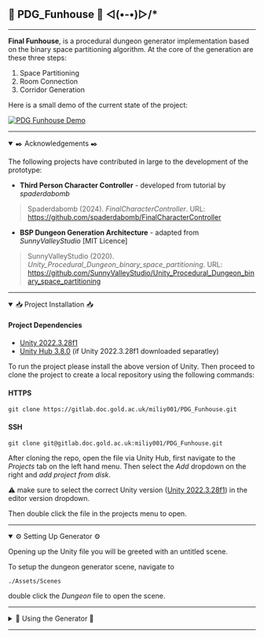 ## 🧱 PDG_Funhouse 🧱 ◅(•-•)▻/*
---

**Final Funhouse**, is a procedural dungeon generator implementation based on the binary space partitioning algorithm. At the core of the generation are these three steps:
1. Space Partitioning
2. Room Connection
3. Corridor Generation  

Here is a small demo of the current state of the project:

[![PDG Funhouse Demo](https://img.youtube.com/vi/709TQdN045I/0.jpg)](https://www.youtube.com/watch?v=709TQdN045I&ab_channel=SHTOA)

--- 
<details open>

<summary>✒️ Acknowledgements ✒️</summary>

The following projects have contributed in large to the development of the prototype:

- **Third Person Character Controller** - developed from tutorial by *spaderdabomb*

> Spaderdabomb (2024). *FinalCharacterController*. URL: https://github.com/spaderdabomb/FinalCharacterController

- **BSP Dungeon Generation Architecture** - adapted from *SunnyValleyStudio* [MIT Licence]

> SunnyValleyStudio (2020). *Unity_Procedural_Dungeon_binary_space_partitioning*. URL: https://github.com/SunnyValleyStudio/Unity_Procedural_Dungeon_binary_space_partitioning


</details>

--- 

<details open>

<summary>📥 Project Installation 📥</summary>

#### Project Dependencies
- [Unity 2022.3.28f1](https://unity.com/releases/editor/whats-new/2022.3.28#notes)
- [Unity Hub 3.8.0](https://docs.unity3d.com/hub/manual/InstallHub.html) (if Unity 2022.3.28f1 downloaded separatley)

To run the project please install the above version of Unity. Then proceed to clone the project to create a local repository using the following commands:

#### HTTPS 
```   
git clone https://gitlab.doc.gold.ac.uk/miliy001/PDG_Funhouse.git 
```   

#### SSH
```   
git clone git@gitlab.doc.gold.ac.uk:miliy001/PDG_Funhouse.git
```
After cloning the repo, open the file via Unity Hub, first navigate to the _Projects_ tab on the left hand menu. Then select the _Add_ dropdown on the right and _add project from disk_. 

:warning: make sure to select the correct Unity version ([Unity 2022.3.28f1](https://unity.com/releases/editor/whats-new/2022.3.28#notes)) in the editor version dropdown.

Then double click the file in the projects menu to open.

</details>

---

<details open>
<summary>⚙️ Setting Up Generator ⚙️</summary>

Opening up the Unity file you will be greeted with an untitled scene. 

To setup the dungeon generator scene, navigate to 
```  
./Assets/Scenes
```  

double click the _Dungeon_ file to open the scene.

</details>

---

<details>
<summary> 🧱 Using the Generator 🧱 </summary>


#### DungeonGen GameObject
The generator will be found on the left-hand side in the hierarchy labeled DungeonGen:

![dungeongen](https://github.com/user-attachments/assets/c8f6d21d-ce5c-4ec9-a280-d04dfbefe89a)

It is possible to manipulate various fields by clicking on the DungeonGen game object such as the ones outlined below:

![dgvalues](https://github.com/user-attachments/assets/d2f7d59a-b05c-438d-ac46-11b9b799b7aa)
</details>

---
